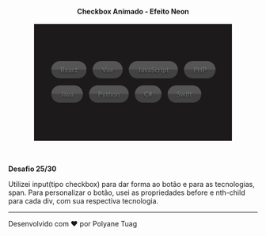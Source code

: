 <p align="center"><strong>Checkbox Animado - Efeito Neon</strong><br><br>
 <img width= '400' src="../.github/gifts/Dia25.gif">
</p><br>

 <p><strong>Desafio 25/30</strong></p>
 
 Utilizei input(tipo checkbox) para dar forma ao botão e para as tecnologias, span.
 Para personalizar o botão, usei as propriedades before e nth-child para cada div, com sua respectiva tecnologia.

 
 ---
Desenvolvido com ❤ por Polyane Tuag